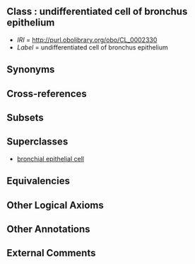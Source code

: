 
## Class : undifferentiated cell of bronchus epithelium

 * *IRI* = http://purl.obolibrary.org/obo/CL_0002330
 * *Label* = undifferentiated cell of bronchus epithelium

## Synonyms


## Cross-references


## Subsets


## Superclasses

 * [bronchial epithelial cell](../../CL/28/CL_0002328.md)

## Equivalencies


## Other Logical Axioms


## Other Annotations


## External Comments

